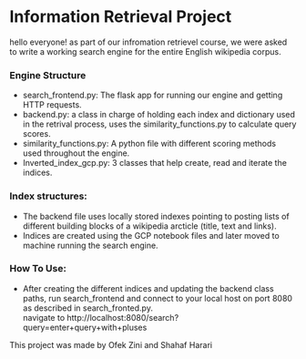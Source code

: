 # Information Retrieval Project

hello everyone! 
as part of our infromation retrievel course, we were asked to write a working search engine for the entire English wikipedia corpus.

### Engine Structure

- search_frontend.py: The flask app for running our engine and getting HTTP requests.
- backend.py: a class in charge of holding each index and dictionary used in the retrival process, uses the similarity_functions.py to calculate query scores.
- similarity_functions.py: A python file with different scoring methods used throughout the engine. 
- Inverted_index_gcp.py: 3 classes that help create, read and iterate the indices.

### Index structures:

- The backend file uses locally stored indexes pointing to posting lists of different building blocks of a wikipedia arcticle (title, text and links). 
- Indices are created using the GCP notebook files and later moved to machine running the search engine. 


### How To Use:

- After creating the different indices and updating the backend class paths, run search_frontend and connect to your local host on port 8080 as described in search_fronted.py.\
navigate to http://localhost:8080/search?query=enter+query+with+pluses

This project was made by Ofek Zini and Shahaf Harari